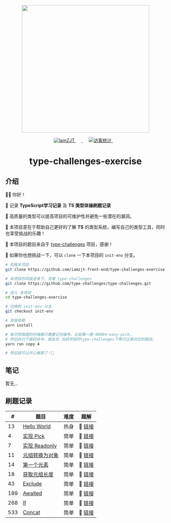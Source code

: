 <p align="center">
  <a href="https://github.com/type-challenges/type-challenges">
    <img src="https://github.com/type-challenges/type-challenges/blob/main/screenshots/logo.svg" width="400" alt=""/>
  </a>
</p>

<p align="center">
  <a href="https://github.com/iamzjt-front-end">
    <img src="https://img.shields.io/badge/Github-iamzjt--front--end-blue" alt="IamZJT" />
  </a>&emsp;
  <a href="https://www.typescriptlang.org/play?install-plugin=%40type-challenges%2Fplayground-plugin">
    <img src="https://img.shields.io/badge/Playground-143?logo=typescript&color=3178C6&logoColor=fff"  alt=""/>
  </a>&emsp;
  <a href="https://github.com/iamzjt-front-end">
    <img src="https://komarev.com/ghpvc/?username=iamzjt-front-end&label=++访客统计++&color=lightgrey" alt="访客统计" />
  </a>&emsp;
</p>

<h1 align="center">
  type-challenges-exercise
</h1>

## 介绍

👨‍💻 你好！

🔸 记录 **TypeScript学习记录** 及 **TS 类型体操刷题记录**

🔸 高质量的类型可以提高项目的可维护性并避免一些潜在的漏洞。

🔸 本项目意在于帮助自己更好的了解 **TS** 的类型系统，编写自己的类型工具，同时也享受挑战的乐趣！

🔸 本项目的题目来自于 [type-challenges](https://github.com/type-challenges/type-challenges) 项目，感谢！

🔸 如果你也想挑战一下，可以 `clone` 一下本项目的 `init-env` 分支。

```bash
# 克隆本项目
git clone https://github.com/iamzjt-front-end/type-challenges-exercise.git

# 本项目的同级目录下，克隆 type-challenges
git clone https://github.com/type-challenges/type-challenges.git

# 进入 本项目
cd type-challenges-exercise

# 切换到 init-env 分支
git checkout init-env

# 安装依赖
yarn install

# 每次想做题的时候都只需要记住编号，比如第一题 00004-easy-pick。
# 然后执行下面的命令，就会在 当前项目的type-challenges下拷贝过来对应的题目。
yarn run copy 4

# 然后就可以开心做题了！🤩
```

## 笔记

暂无...

## 刷题记录

| #   | 题目                                                                                                                                           | 难度 | 题解                                                                                                                                     |
|-----|----------------------------------------------------------------------------------------------------------------------------------------------|----|----------------------------------------------------------------------------------------------------------------------------------------|
| 13  | [Hello World](https://github.com/iamzjt-front-end/type-challenges-exercise/blob/main/type-challenges/00013-warm-hello-world/README.zh-CN.md) | 热身 | 🎯 [链接](https://github.com/iamzjt-front-end/type-challenges-exercise/blob/main/type-challenges/00013-warm-hello-world/template.ts)     |
| 4   | [实现 Pick](https://github.com/iamzjt-front-end/type-challenges-exercise/blob/main/type-challenges/00004-easy-pick/README.zh-CN.md)            | 简单 | 🎯 [链接](https://github.com/iamzjt-front-end/type-challenges-exercise/blob/main/type-challenges/00004-easy-pick/template.ts)            |
| 7   | [实现 Readonly](https://github.com/iamzjt-front-end/type-challenges-exercise/blob/main/type-challenges/00007-easy-readonly/README.zh-CN.md)    | 简单 | 🎯 [链接](https://github.com/iamzjt-front-end/type-challenges-exercise/blob/main/type-challenges/00007-easy-readonly/template.ts)        |
| 11  | [元组转换为对象](https://github.com/iamzjt-front-end/type-challenges-exercise/blob/main/type-challenges/00011-easy-tuple-to-object/README.zh-CN.md) | 简单 | 🎯 [链接](https://github.com/iamzjt-front-end/type-challenges-exercise/blob/main/type-challenges/00011-easy-tuple-to-object/template.ts) |
| 14  | [第一个元素](https://github.com/iamzjt-front-end/type-challenges-exercise/blob/main/type-challenges/00014-easy-first/README.zh-CN.md)             | 简单 | 🎯 [链接](https://github.com/iamzjt-front-end/type-challenges-exercise/blob/main/type-challenges/00014-easy-first/template.ts)           |
| 18  | [获取元组长度](https://github.com/iamzjt-front-end/type-challenges-exercise/blob/main/type-challenges/00018-easy-tuple-length/README.zh-CN.md)     | 简单 | 🎯 [链接](https://github.com/iamzjt-front-end/type-challenges-exercise/blob/main/type-challenges/00018-easy-tuple-length/template.ts)    |
| 43  | [Exclude](https://github.com/iamzjt-front-end/type-challenges-exercise/blob/main/type-challenges/00043-easy-exclude/README.zh-CN.md)         | 简单 | 🎯 [链接](https://github.com/iamzjt-front-end/type-challenges-exercise/blob/main/type-challenges/00043-easy-exclude/template.ts)         |
| 189 | [Awaited](https://github.com/iamzjt-front-end/type-challenges-exercise/blob/main/type-challenges/00189-easy-awaited/README.zh-CN.md)         | 简单 | 🎯 [链接](https://github.com/iamzjt-front-end/type-challenges-exercise/blob/main/type-challenges/00189-easy-awaited/template.ts)         |
| 268 | [If](https://github.com/iamzjt-front-end/type-challenges-exercise/blob/main/type-challenges/00268-easy-if/README.zh-CN.md)                   | 简单 | 🎯 [链接](https://github.com/iamzjt-front-end/type-challenges-exercise/blob/main/type-challenges/00268-easy-if/template.ts)              |
| 533 | [Concat](https://github.com/iamzjt-front-end/type-challenges-exercise/blob/main/type-challenges/00533-easy-concat/README.zh-CN.md)           | 简单 | 🎯 [链接](https://github.com/iamzjt-front-end/type-challenges-exercise/blob/main/type-challenges/00533-easy-concat/template.ts)          |

